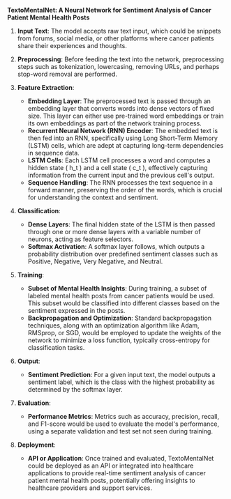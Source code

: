 **TextoMentalNet: A Neural Network for Sentiment Analysis of Cancer Patient Mental Health Posts**

1. **Input Text**: The model accepts raw text input, which could be snippets from forums, social media, or other platforms where cancer patients share their experiences and thoughts.

2. **Preprocessing**: Before feeding the text into the network, preprocessing steps such as tokenization, lowercasing, removing URLs, and perhaps stop-word removal are performed.

3. **Feature Extraction**:
   - **Embedding Layer**: The preprocessed text is passed through an embedding layer that converts words into dense vectors of fixed size. This layer can either use pre-trained word embeddings or train its own embeddings as part of the network training process.
   - **Recurrent Neural Network (RNN) Encoder**: The embedded text is then fed into an RNN, specifically using Long Short-Term Memory (LSTM) cells, which are adept at capturing long-term dependencies in sequence data.
   - **LSTM Cells**: Each LSTM cell processes a word and computes a hidden state \( h_t \) and a cell state \( c_t \), effectively capturing information from the current input and the previous cell's output.
   - **Sequence Handling**: The RNN processes the text sequence in a forward manner, preserving the order of the words, which is crucial for understanding the context and sentiment.

4. **Classification**:
   - **Dense Layers**: The final hidden state of the LSTM is then passed through one or more dense layers with a variable number of neurons, acting as feature selectors.
   - **Softmax Activation**: A softmax layer follows, which outputs a probability distribution over predefined sentiment classes such as Positive, Negative, Very Negative, and Neutral.

5. **Training**:
   - **Subset of Mental Health Insights**: During training, a subset of labeled mental health posts from cancer patients would be used. This subset would be classified into different classes based on the sentiment expressed in the posts.
   - **Backpropagation and Optimization**: Standard backpropagation techniques, along with an optimization algorithm like Adam, RMSprop, or SGD, would be employed to update the weights of the network to minimize a loss function, typically cross-entropy for classification tasks.

6. **Output**:
   - **Sentiment Prediction**: For a given input text, the model outputs a sentiment label, which is the class with the highest probability as determined by the softmax layer.

7. **Evaluation**:
   - **Performance Metrics**: Metrics such as accuracy, precision, recall, and F1-score would be used to evaluate the model's performance, using a separate validation and test set not seen during training.

8. **Deployment**:
   - **API or Application**: Once trained and evaluated, TextoMentalNet could be deployed as an API or integrated into healthcare applications to provide real-time sentiment analysis of cancer patient mental health posts, potentially offering insights to healthcare providers and support services.
